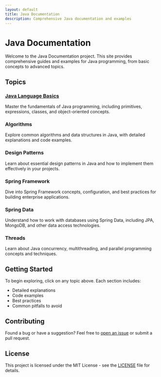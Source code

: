 ```yaml
---
layout: default
title: Java Documentation
description: Comprehensive Java documentation and examples
---
```


# Java Documentation

Welcome to the Java Documentation project. This site provides comprehensive guides and examples for Java programming, from basic concepts to advanced topics.

## Topics

<div class="topic-card">
  <h3><a href="language-basics/index.html">Java Language Basics</a></h3>
  <p>Master the fundamentals of Java programming, including primitives, expressions, classes, and object-oriented concepts.</p>
</div>

<div class="topic-card">
  <h3>Algorithms</h3>
  <p>Explore common algorithms and data structures in Java, with detailed explanations and code examples.</p>
</div>

<div class="topic-card">
  <h3>Design Patterns</h3>
  <p>Learn about essential design patterns in Java and how to implement them effectively in your projects.</p>
</div>

<div class="topic-card">
  <h3>Spring Framework</h3>
  <p>Dive into Spring Framework concepts, configuration, and best practices for building enterprise applications.</p>
</div>

<div class="topic-card">
  <h3>Spring Data</h3>
  <p>Understand how to work with databases using Spring Data, including JPA, MongoDB, and other data access technologies.</p>
</div>

<div class="topic-card">
  <h3>Threads</h3>
  <p>Learn about Java concurrency, multithreading, and parallel programming concepts and techniques.</p>
</div>

## Getting Started

To begin exploring, click on any topic above. Each section includes:

- Detailed explanations
- Code examples
- Best practices
- Common pitfalls to avoid

## Contributing

Found a bug or have a suggestion? Feel free to [open an issue](https://github.com/natandaniel/java/issues) or submit a pull request.

## License

This project is licensed under the MIT License - see the [LICENSE](LICENSE) file for details.
